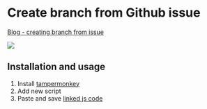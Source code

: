 # Create branch from Github issue

[Blog - creating branch from issue](https://dev.to/dbumbeishvili/github-create-a-branch-from-issue-4k3h)

![](https://user-images.githubusercontent.com/6873202/103042078-d15c6580-4591-11eb-8896-5802425705e6.gif)



## Installation and usage

1. Install [tampermonkey](https://www.tampermonkey.net/)
2. Add new script
3. Paste and save [linked js code](https://raw.githubusercontent.com/bumbeishvili/create-branch-from-issue/main/script.js)



